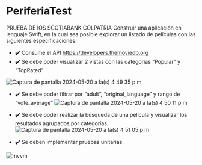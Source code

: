 # PeriferiaTest
PRUEBA DE IOS SCOTIABANK COLPATRIA
Construir una aplicación en lenguaje Swift, en la cual sea posible explorar un listado de películas con las siguientes especificaciones:

 - :heavy_check_mark: Consume el API https://developers.themoviedb.org
 - :heavy_check_mark: Se debe poder visualizar 2 vistas con las categorias “Popular” y “TopRated”

![Captura de pantalla 2024-05-20 a la(s) 4 49 35 p m](https://github.com/SMejiaGa/PeriferiaTest/assets/67339434/4919324f-e550-4e69-9c9d-a9f3ec88c0c6)

 - :heavy_check_mark: Se debe poder filtrar por “adult”, “original_language” y rango de “vote_average”
![Captura de pantalla 2024-05-20 a la(s) 4 50 11 p m](https://github.com/SMejiaGa/PeriferiaTest/assets/67339434/29586674-d942-4fbe-b864-51aa916e7511)

   
 - :heavy_check_mark: Se debe poder realizar la búsqueda de una película y visualizar los resultados agrupados por categorías.
![Captura de pantalla 2024-05-20 a la(s) 4 51 05 p m](https://github.com/SMejiaGa/PeriferiaTest/assets/67339434/e270f40d-26a1-41f1-aa7a-c90dfaf24e97)

  
 - :heavy_check_mark: Se deben implementar pruebas unitarias.

![mvvm](https://github.com/SMejiaGa/PeriferiaTest/assets/67339434/34c0a828-cb3a-498b-a2a6-7b3b99266927)
